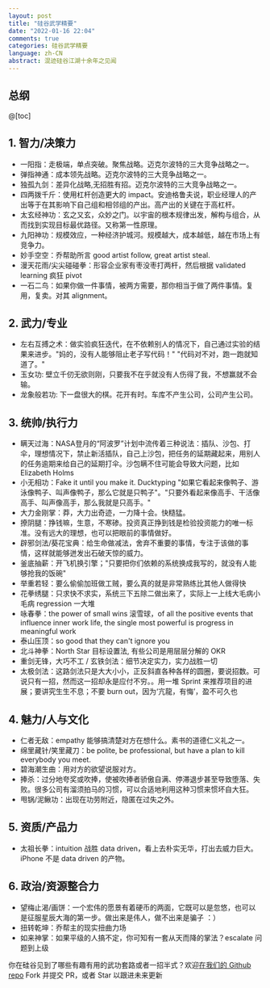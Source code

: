 ```yaml
---
layout: post
title: "硅谷武学精要"
date: "2022-01-16 22:04"
comments: true
categories: 硅谷武学精要
language: zh-CN
abstract: 混迹硅谷江湖十余年之见闻
---
```


## 总纲

@[toc]

## 1. 智力/决策力

* 一阳指：走极端，单点突破。聚焦战略。迈克尔波特的三大竞争战略之一。
* 弹指神通：成本领先战略。迈克尔波特的三大竞争战略之一。
* 独孤九剑：差异化战略,无招胜有招。迈克尔波特的三大竞争战略之一。
* 四两拨千斤：使用杠杆创造更大的 impact。安迪格鲁夫说，职业经理人的产出等于在其影响下自己组和相邻组的产出。高产出的关键在于高杠杆。
* 太玄经神功：玄之又玄，众妙之门。以宇宙的根本规律出发，解构与组合，从而找到实现目标最优路径。又称第一性原理。
* 九阳神功：规模效应，一种经济护城河。规模越大，成本越低，越在市场上有竞争力。
* 妙手空空：乔帮助所言 good artist follow, great artist steal.
* 漫天花雨/尖尖碰碰拳：形容企业家有枣没枣打两杆，然后根据 validated learning 疯狂 pivot
* 一石二鸟：如果你做一件事情，被两方需要，那你相当于做了两件事情。复用，复卖。对其 alignment。

## 2. 武力/专业

* 左右互搏之术：做实验疯狂迭代，在不依赖别人的情况下，自己通过实验的结果来进步。"妈的，没有人能够阻止老子写代码！" "代码对不对，跑一跑就知道了。"
* 玉女功: 壁立千仞无欲则刚，只要我不在乎就没有人伤得了我，不想赢就不会输。
* 龙象般若功: 下一盘很大的棋。花开有时。车库不产生公司，公司产生公司。

## 3. 统帅/执行力

* 瞒天过海：NASA登月的“阿波罗”计划中流传着三种说法：插队、沙包、打伞，理想情况下，禁止新活插队，自己上沙包，把任务的延期藏起来，用别人的任务逾期来给自己的延期打伞。沙包瞒不住可能会导致大问题，比如 Elizabeth Holms
* 小无相功：Fake it until you make it. Ducktyping "如果它看起来像鸭子、游泳像鸭子、叫声像鸭子，那么它就是只鸭子"。"只要外看起来像高手、干活像高手、叫声像高手，那么我就是只高手。"
* 大力金刚掌：莽，大力出奇迹，一力降十会。快糙猛。
* 撩阴腿：挣钱嘛，生意，不寒碜。投资真正挣到钱是检验投资能力的唯一标准。没有远大的理想，也可以把眼前的事情做好。
* 辟邪剑法/葵花宝典：给生命做减法，舍弃不重要的事情，专注于该做的事情，这样就能够迸发出石破天惊的威力。
* 釜底抽薪：开飞机换引擎；"只要把你们依赖的系统换成我写的，就没有人能够抢我的饭碗"
* 举重若轻：要么偷偷加班做工贼，要么真的就是非常熟练比其他人做得快
* 花拳绣腿：只求快不求实，系统三下五除二做出来了，实际上一上线大毛病小毛病 regression 一大堆
* 咏春拳：the power of small wins 滚雪球，of all the positive events that influence inner work life, the single most powerful is progress in meaningful work
* 泰山压顶：so good that they can't ignore you
* 北斗神拳：North Star 目标设置法, 有些公司是用层层分解的 OKR
* 重剑无锋，大巧不工 / 玄铁剑法：细节决定实力，实力战胜一切
* 太极剑法：这路剑法只是大大小小，正反斜直各种各样的圆圈，要说招数。可说只有一招，然而这一招却永是应付不穷。。用一堆 Sprint 来推荐项目的进展；要讲究生生不息；不要 burn out，因为‘亢龍，有悔’，盈不可久也


## 4. 魅力/人与文化

* 仁者无敌：empathy 能够搞清楚对方在想什么。素书的道德仁义礼之一。
* 绵里藏针/笑里藏刀：be polite, be professional, but have a plan to kill everybody you meet.
* 碧海潮生曲：用对方的欲望说服对方。
* 捧杀：过分地夸奖或吹捧，使被吹捧者骄傲自满、停滞退步甚至导致堕落、失败。很多公司有溜须拍马的习惯，可以合适地利用这种习惯来惯坏自大狂。
* 甩锅/泥鳅功：出现在功劳附近，隐匿在过失之外。

## 5. 资质/产品力

* 太祖长拳：intuition 战胜 data driven，看上去朴实无华，打出去威力巨大。iPhone 不是 data driven 的产物。

## 6. 政治/资源整合力

* 望梅止渴/画饼：一个宏伟的愿景有着硬币的两面，它既可以是忽悠，也可以是征服星辰大海的第一步。做出来是伟人，做不出来是骗子 ：）
* 扭转乾坤：乔帮主的现实扭曲力场
* 如来神掌：如果平级的人搞不定，你可知有一套从天而降的掌法？escalate 问题到上级

你在硅谷见到了哪些有趣有用的武功套路或者一招半式？欢迎[在我们的 Github repo](https://github.com/puncsky/sv-essence-of-martial-arts) Fork 并提交 PR，或者 Star 以跟进未来更新
